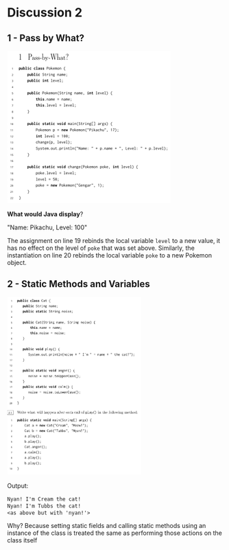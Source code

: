 # Discussion 2

## 1 - Pass by What?

<img src="Untitled.assets/image-20200618190347217.png" alt="image-20200618190347217" style="zoom:50%;" />

**What would Java display**?

"Name: Pikachu, Level: 100"

The assignment on line 19 rebinds the local variable `level` to a new value, it has no effect on the level of `poke` that was set above. Similarly, the instantiation on line 20 rebinds the local variable `poke` to a new Pokemon object.

## 2 - Static Methods and Variables

<img src="Discussion%202.assets/image-20200618190527515.png" alt="image-20200618190527515" style="zoom:50%;" />

Output:

```
Nyan! I'm Cream the cat!
Nyan! I'm Tubbs the cat!
<as above but with 'nyan!'>
```

Why? Because setting static fields and calling static methods using an instance of the class is treated the same as performing those actions on the class itself

